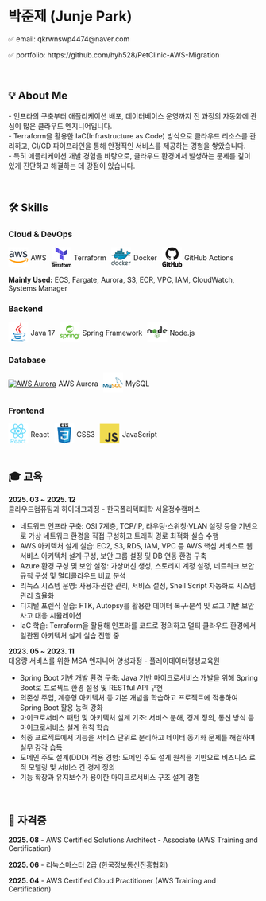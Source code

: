 <h1 align="left">박준제 (Junje Park)</h1>

<p>✅ email: qkrwnswp4474@naver.com </p>
<p>✅ portfolio: https://github.com/hyh528/PetClinic-AWS-Migration </p>
<br>

<h2 align="left">💡 About Me</h2>
<p>
    - 인프라의 구축부터 애플리케이션 배포, 데이터베이스 운영까지 전 과정의
      자동화에 관심이 많은 클라우드 엔지니어입니다.<br/>
    - Terraform을 활용한 IaC(Infrastructure as Code) 방식으로 클라우드 리소스를
      관리하고, CI/CD 파이프라인을 통해 안정적인 서비스를 제공하는 경험을
      쌓았습니다.<br/>
    - 특히 애플리케이션 개발 경험을 바탕으로, 클라우드 환경에서 발생하는 문제를
      깊이 있게 진단하고 해결하는 데 강점이 있습니다.
</p>
<br>

<h2 align="left">🛠️ Skills</h2>

<h3 align="left">Cloud & DevOps</h3>
<div style="display: flex; flex-wrap: wrap; gap: 10px;">
    <div style="display: flex; align-items: center;">
        <a href="https://aws.amazon.com" target="_blank" rel="noreferrer">
            <img src="https://raw.githubusercontent.com/devicons/devicon/master/icons/amazonwebservices/amazonwebservices-original-wordmark.svg" alt="AWS"
width="40" height="40"/>
        </a>
        <span style="margin-left: 5px;">AWS</span>
    </div>
    <div style="display: flex; align-items: center;">
        <a href="https://www.terraform.io/" target="_blank" rel="noreferrer">
            <img src="https://raw.githubusercontent.com/devicons/devicon/master/icons/terraform/terraform-original-wordmark.svg" alt="Terraform" width="40"
height="40"/>
        </a>
        <span style="margin-left: 5px;">Terraform</span>
    </div>
    <div style="display: flex; align-items: center;">
        <a href="https://www.docker.com/" target="_blank" rel="noreferrer">
            <img src="https://raw.githubusercontent.com/devicons/devicon/master/icons/docker/docker-original-wordmark.svg" alt="Docker" width="40"
height="40"/>
        </a>
        <span style="margin-left: 5px;">Docker</span>
    </div>
    <div style="display: flex; align-items: center;">
        <a href="https://github.com/features/actions" target="_blank"
rel="noreferrer">
            <img src="https://raw.githubusercontent.com/devicons/devicon/master/icons/github/github-original-wordmark.svg" alt="GitHub Actions" width="40"
height="40"/>
        </a>
        <span style="margin-left: 5px;">GitHub Actions</span>
    </div>
</div>
<p>
  <b>Mainly Used:</b> ECS, Fargate, Aurora, S3, ECR, VPC, IAM, CloudWatch,
Systems Manager
</p>

<h3 align="left">Backend</h3>
<div style="display: flex; flex-wrap: wrap; gap: 10px;">
    <div style="display: flex; align-items: center;">
        <a href="https://www.java.com" target="_blank" rel="noreferrer">
            <img src="https://raw.githubusercontent.com/devicons/devicon/master/icons/java/java-original.svg" alt="Java 17" width="40" height="40"/>
        </a>
        <span style="margin-left: 5px;">Java 17</span>
    </div>
    <div style="display: flex; align-items: center;">
        <a href="https://spring.io/" target="_blank" rel="noreferrer">
            <img src="https://raw.githubusercontent.com/devicons/devicon/develop/icons/spring/spring-original-wordmark.svg" alt="Spring" width="40"
height="40"/>
        </a>
        <span style="margin-left: 5px;">Spring Framework</span>
    </div>
    <div style="display: flex; align-items: center;">
        <a href="https://nodejs.org" target="_blank" rel="noreferrer">
            <img src="https://raw.githubusercontent.com/devicons/devicon/master/icons/nodejs/nodejs-original-wordmark.svg" alt="Node.js" width="40"
height="40"/>
        </a>
        <span style="margin-left: 5px;">Node.js</span>
    </div>
</div>

<h3 align="left">Database</h3>
<div style="display: flex; flex-wrap: wrap; gap: 10px;">
    <div style="display: flex; align-items: center;">
      <a href="https://aws.amazon.com/rds/aurora/" target="_blank"
rel="noreferrer">
        <img src="https://github.com/user-attachments/assets/ce0888c8-c1b6-4fc4-8539-c49066e0c0e0" alt="AWS Aurora" width="40" height="40"/>
      </a>
      <span style="margin-left: 5px;">AWS Aurora</span>
    </div>
    <div style="display: flex; align-items: center;">
        <a href="https://www.mysql.com/" target="_blank" rel="noreferrer">
            <img src="https://raw.githubusercontent.com/devicons/devicon/master/icons/mysql/mysql-original-wordmark.svg" alt="MySQL" width="40" height="40"/>
        </a>
        <span style="margin-left: 5px;">MySQL</span>
    </div>
</div>

<h3 align="left">Frontend</h3>
<div style="display: flex; flex-wrap: wrap; gap: 10px;">
    <div style="display: flex; align-items: center;">
        <a href="https://reactjs.org/" target="_blank" rel="noreferrer">
            <img src="https://raw.githubusercontent.com/devicons/devicon/master/icons/react/react-original-wordmark.svg" alt="React" width="40"
height="40"/>
        </a>
        <span style="margin-left: 5px;">React</span>
    </div>
    <div style="display: flex; align-items: center;">
        <a href="https://www.w3schools.com/css/" target="_blank"
rel="noreferrer">
            <img src="https://raw.githubusercontent.com/devicons/devicon/master/icons/css3/css3-original-wordmark.svg" alt="CSS3" width="40" height="40"/>
        </a>
        <span style="margin-left: 5px;">CSS3</span>
    </div>
    <div style="display: flex; align-items: center;">
        <a href="https://git-scm.com/" target="_blank" rel="noreferrer">
            <img src="https://raw.githubusercontent.com/devicons/devicon/master/icons/javascript/javascript-original.svg" alt="JavaScript" width="40" height="40"/>
        </a>
        <span style="margin-left: 5px;">JavaScript</span>
    </div>
</div>
<br>

<h2 align="left">🎓 교육</h2>
<p>
  <b>2025. 03 ~ 2025. 12</b><br>
  클라우드컴퓨팅과 하이테크과정 - 한국폴리텍Ⅰ대학 서울정수캠퍼스
</p>
<ul>
  <li>
    네트워크 인프라 구축: OSI 7계층, TCP/IP, 라우팅·스위칭·VLAN 설정 등을 기반으로 가상 네트워크 환경을 직접 구성하고 트래픽 경로 최적화 실습 수행
  </li>
  <li>
    AWS 아키텍처 설계 실습: EC2, S3, RDS, IAM, VPC 등 AWS 핵심 서비스로 웹 서비스 아키텍처 설계·구성, 보안 그룹 설정 및 DB 연동 환경 구축
  </li>
  <li>
    Azure 환경 구성 및 보안 설정: 가상머신 생성, 스토리지 계정 설정, 네트워크 보안 규칙 구성 및 멀티클라우드 비교 분석
  </li>
  <li>
    리눅스 시스템 운영: 사용자·권한 관리, 서비스 설정, Shell Script 자동화로 시스템 관리 효율화
  </li>
  <li>
    디지털 포렌식 실습: FTK, Autopsy를 활용한 데이터 복구·분석 및 로그 기반 보안 사고 대응 시뮬레이션
  </li>
  <li>
    IaC 학습: Terraform을 활용해 인프라를 코드로 정의하고 멀티 클라우드 환경에서 일관된 아키텍처 설계 실습 진행 중
  </li>
</ul>

<p>
  <b>2023. 05 ~ 2023. 11</b><br>
  대용량 서비스를 위한 MSA 엔지니어 양성과정 - 플레이데이터평생교육원
</p>
<ul>
  <li>
    Spring Boot 기반 개발 환경 구축: Java 기반 마이크로서비스 개발을 위해 Spring Boot로 프로젝트 환경 설정 및 RESTful API 구현
  </li>
  <li>
    의존성 주입, 계층형 아키텍처 등 기본 개념을 학습하고 프로젝트에 적용하여 Spring Boot 활용 능력 강화
  </li>
  <li>
    마이크로서비스 패턴 및 아키텍처 설계 기초: 서비스 분해, 경계 정의, 통신 방식 등 마이크로서비스 설계 원칙 학습
  </li>
  <li>
    최종 프로젝트에서 기능을 서비스 단위로 분리하고 데이터 동기화 문제를 해결하며 실무 감각 습득
  </li>
  <li>
    도메인 주도 설계(DDD) 적용 경험: 도메인 주도 설계 원칙을 기반으로 비즈니스 로직 모델링 및 서비스 간 경계 정의
  </li>
  <li>
    기능 확장과 유지보수가 용이한 마이크로서비스 구조 설계 경험
  </li>
</ul>
<br>

<h2 align="left">📜 자격증</h2>
<p>
  <b>2025. 08</b> - AWS Certified Solutions Architect - Associate (AWS Training and Certification)
</p>
<p>
  <b>2025. 06</b> - 리눅스마스터 2급 (한국정보통신진흥협회)
</p>
<p>
  <b>2025. 04</b> - AWS Certified Cloud Practitioner (AWS Training and Certification)
</p>
